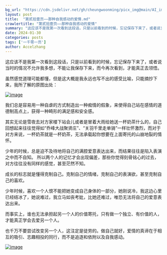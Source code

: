 ```yaml
---
bg_url: "https://cdn.jsdelivr.net/gh/cheungwoonming/picx_img@main/AI_img/AI-image-029.jpg"
layout: post
title:  "第贰拾壹页——那种自我感动的爱情.md"
crawlertitle: "第贰拾壹页——那种自我感动的爱情"
summary: "这应该不是我第一次看到这段话，只是以前看到的时候，忘记保存下来了，或者说当时的情况不允许我多想，不能让我保存下来，而今再次看到，才能真正去领悟..."
date: 2024-01-30
categories: posts
tags: ['一千零一页']
author: Accelzhang
---
```


这应该不是我第一次看到这段话，只是以前看到的时候，忘记保存下来了，或者说当时的情况不允许我多想，不能让我保存下来，而今再次看到，才能真正去领悟。

虽然感觉道理可能都懂，但是这大概是我永远也写不出的感受比喻，只能摘抄下来，我所了解的原图出处：

[![image]({{site.images}}/2024/2024-01-30.png)]({{site.images}}/2024/2024-01-30.png)

我们总是容易用一种自虐的方式制造出一种痴情的假象，来使得自己站在感情的道德制高点上，获得一种畸形的满足感和安全感。

其实无论是雪夜去对方家楼下站会儿或者是冒着大雨给她送一杯奶茶什么的，自己回想起来往往觉得如“乔峰大战聚贤庄”、“关羽千里走单骑”一样壮怀激烈，而对于对方来说，一杯奶茶就是一杯奶茶，无法承载起你想要在上面寄托的山崩地裂的情怀。

少年的时候，总是迫不及待地将自己的满腔爱意表达出来，而结果往往是陷入表演之中而不自知。 所以两个人的记忆才会出现偏差，那些你觉得刻骨铭心的过去，对方往往没有同样的感觉，甚至茫然不知。

成长的标志就是懂得克制自己。克制自己的情绪，克制自己的表演欲，甚至克制自己的喜欢。

少年时候，喜欢一个人恨不能把她变成自己身体的一部分，她刚说冷，我这边心里已经结冰了，她说难过，我立马如丧考妣，比她还难过，唯恐无法将自己的爱意表达出来。

而事实上，谁也无法承担起另一个人的价值寄托，只有做一个独立、有价值的人，才能真正学会去爱另一个人。

也千万不要尝试改变另一个人，这注定是徒劳的。做自己就好，爱情的真谛在于相互的吸引、志趣相投的同行，而不是追逐和依附以及自我感动。

[![image](https://cdn.jsdelivr.net/gh/cheungwoonming/picx_img@main/AI_img/AI-image-029.jpg)](https://cdn.jsdelivr.net/gh/cheungwoonming/picx_img@main/AI_img/AI-image-029.jpg)
